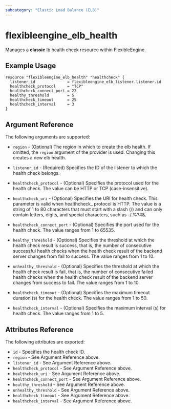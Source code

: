 ```yaml
---
subcategory: "Elastic Load Balance (ELB)"
---
```


# flexibleengine_elb_health

Manages a **classic** lb health check resource within FlexibleEngine.

## Example Usage

```hcl
resource "flexibleengine_elb_health" "healthcheck" {
  listener_id              = flexibleengine_elb_listener.listener.id
  healthcheck_protocol     = "TCP"
  healthcheck_connect_port = 22
  healthy_threshold        = 5
  healthcheck_timeout      = 25
  healthcheck_interval     = 3
}
```

## Argument Reference

The following arguments are supported:

* `region` - (Optional) The region in which to create the elb health. If
    omitted, the `region` argument of the provider is used. Changing this
    creates a new elb health.

* `listener_id` - (Required) Specifies the ID of the listener to which the health
    check belongs.

* `healthcheck_protocol` - (Optional) Specifies the protocol used for the health
    check. The value can be HTTP or TCP (case-insensitive).

* `healthcheck_uri` - (Optional) Specifies the URI for health check. This parameter
    is valid when healthcheck_ protocol is HTTP. The value is a string of 1 to 80
    characters that must start with a slash (/) and can only contain letters, digits,
    and special characters, such as -/.%?#&.

* `healthcheck_connect_port` - (Optional) Specifies the port used for the health
    check. The value ranges from 1 to 65535.

* `healthy_threshold` - (Optional) Specifies the threshold at which the health
    check result is success, that is, the number of consecutive successful health
    checks when the health check result of the backend server changes from fail
    to success. The value ranges from 1 to 10.

* `unhealthy_threshold` - (Optional) Specifies the threshold at which the health
    check result is fail, that is, the number of consecutive failed health checks
    when the health check result of the backend server changes from success to fail.
    The value ranges from 1 to 10.

* `healthcheck_timeout` - (Optional) Specifies the maximum timeout duration
    (s) for the health check. The value ranges from 1 to 50.

* `healthcheck_interval` - (Optional) Specifies the maximum interval (s) for
    health check. The value ranges from 1 to 5.

## Attributes Reference

The following attributes are exported:

* `id` - Specifies the health check ID.
* `region` - See Argument Reference above.
* `listener_id` - See Argument Reference above.
* `healthcheck_protocol` - See Argument Reference above.
* `healthcheck_uri` - See Argument Reference above.
* `healthcheck_connect_port` - See Argument Reference above.
* `healthy_threshold` - See Argument Reference above.
* `unhealthy_threshold` - See Argument Reference above.
* `healthcheck_timeout` - See Argument Reference above.
* `healthcheck_interval` - See Argument Reference above.
